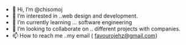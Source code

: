 - 👋 Hi, I’m @chisomoj
- 👀 I’m interested in ..web design and development.
- 🌱 I’m currently learning ... software engineering 
- 💞️ I’m looking to collaborate on .. different projects with companies.
- 📫 How to reach me ..my email ( favourojehz@gmail.com)

<!---
chisomoj/chisomoj is a ✨ special ✨ repository because its `README.md` (this file) appears on your GitHub profile.
You can click the Preview link to take a look at your changes.
--->
